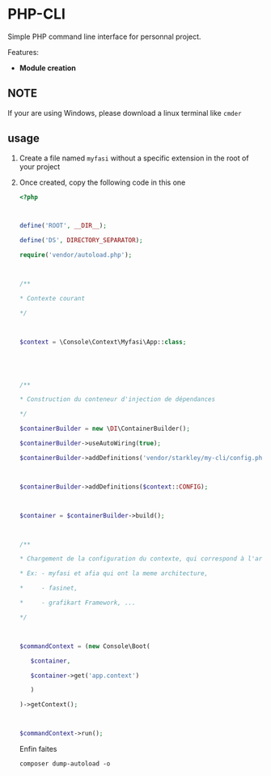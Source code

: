 # PHP-CLI

Simple PHP command line interface for personnal project.

Features:

- **Module creation**

## NOTE 

If your are using Windows, please download a linux terminal like `cmder`

## usage

1. Create a file named `myfasi` without a specific extension in the root of your project 
2. Once created, copy the following code in this one
    ```php
    <?php  

   

   define('ROOT', __DIR__);

   define('DS', DIRECTORY_SEPARATOR);

   require('vendor/autoload.php');

   

   /**

    * Contexte courant

    */

   

    $context = \Console\Context\Myfasi\App::class;

   

   

   /**

    * Construction du conteneur d'injection de dépendances

    */

   $containerBuilder = new \DI\ContainerBuilder();

   $containerBuilder->useAutoWiring(true);

   $containerBuilder->addDefinitions('vendor/starkley/my-cli/config.php'); 

   

   $containerBuilder->addDefinitions($context::CONFIG);

   

   $container = $containerBuilder->build();

   

   /**

    * Chargement de la configuration du contexte, qui correspond à l'architecture utilisée

    * Ex: - myfasi et afia qui ont la meme architecture,

    *     - fasinet,

    *     - grafikart Framework, ...

    */

   

   $commandContext = (new Console\Boot(

       $container,

       $container->get('app.context')

       )

   )->getContext();

   

   $commandContext->run();
    ```
    
    Enfin faites
    
    ```composer dump-autoload -o ```